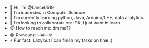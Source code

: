 - 👋 Hi, I’m @Lance0519
- 👀 I’m interested in Computer Science
- 🌱 I’m currently learning python, Java, Arduino/C++, data analytics.
- 💞️ I’m looking to collaborate on: IDK, I just want to learn
- 📫 How to reach me: dm me??
- 😄 Pronouns: He/Him
- ⚡ Fun fact: Lazy but I can finish my tasks on time :)

<!---
Lance0519/Lance0519 is a ✨ special ✨ repository because its `README.md` (this file) appears on your GitHub profile.
You can click the Preview link to take a look at your changes.
--->
